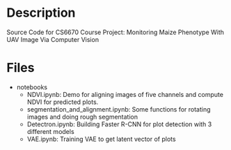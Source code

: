 # Description
Source Code for CS6670 Course Project: Monitoring Maize Phenotype With UAV Image Via Computer Vision 

# Files
* notebooks
  * NDVI.ipynb: Demo for aligning images of five channels and compute NDVI for predicted plots.
  * segmentation\_and\_alignment.ipynb: Some functions for rotating images and doing rough segmentation
  * Detectron.ipynb: Building Faster R-CNN for plot detection with 3 different models
  * VAE.ipynb: Training VAE to get latent vector of plots

